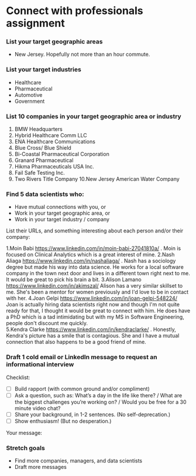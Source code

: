 # Connect with professionals assignment


### List your target geographic areas

- New Jersey. Hopefully not more than an hour commute.


### List your target industries

- Healthcare
- Pharmaceutical
- Automotive
- Government


### List 10 companies in your target geographic area or industry

1. BMW Headquarters
2. Hybrid Healthcare Comm LLC
3. ENA Healthcare Communications
4. Blue Cross/ Blue Shield
5. Bi-Coastal Pharmaceutical Corporation
6. Granard Pharmaceutical
7. Hikma Pharmaceuticals USA Inc.
8. Fail Safe Testing Inc.
9. Two Rivers Title Company
10.New Jersey American Water Company


### Find 5 data scientists who:
- Have mutual connections with you, or
- Work in your target geographic area, or
- Work in your target industry / company

List their URLs, and something interesting about each person and/or their company:

1.Moin Babi https://www.linkedin.com/in/moin-babi-27041810a/ . Moin is focused on Clinical Analytics which is a great interest of mine.
2.Nash Aliaga https://www.linkedin.com/in/nashaliaga/ . Nash has a sociology degree but made his way into data science. He works for a local software company in the town next door and lives in a different town right next to me. It would be great to pick his brain a bit.
3.Alison Lamano   https://www.linkedin.com/in/akimszal/  Alison has a very similar skillset to me. She's been a mentor for women previously and I'd love to be in contact with her. 
4.Joan Gelpi  https://www.linkedin.com/in/joan-gelpi-548224/ Joan is actually hiring data scientists right now and though I'm not quite ready for that, I thought it would be great to connect with him. He does have a PhD which is a tad intimidating but with my MS in Software Engineering, people don't discount me quickly.  
5.Kendra Clarke  https://www.linkedin.com/in/kendraclarke/ . Honestly, Kendra's picture has a smile that is contagious.  She and I have a mutual connection that also happens to be a good friend of mine. 
 
### Draft 1 cold email or LinkedIn message to request an informational interview

Checklist:

- [ ] Build rapport (with common ground and/or compliment)
- [ ] Ask a question, such as: What’s a day in the life like there? / What are the biggest challenges you’re working on? / Would you be free for a 30 minute video chat?
- [ ] Share your background, in 1-2 sentences. (No self-deprecation.)
- [ ] Show enthusiasm! (But no desperation.)

Your message:




### Stretch goals

- Find more companies, managers, and data scientists
- Draft more messages
